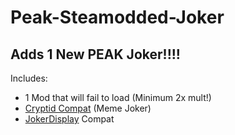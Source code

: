 # Peak-Steamodded-Joker
## Adds 1 New PEAK Joker!!!! 
Includes:
- 1 Mod that will fail to load (Minimum 2x mult!)
- [Cryptid Compat](https://github.com/MathIsFun0/Cryptid/tree/main) (Meme Joker)
- [JokerDisplay](https://github.com/nh6574/JokerDisplay) Compat
